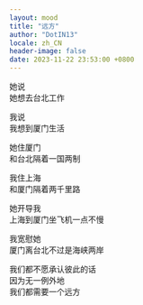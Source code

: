 ```yaml
---
layout: mood
title: "远方"
author: "DotIN13"
locale: zh_CN
header-image: false
date: 2023-11-22 23:53:00 +0800
---
```


她说  
她想去台北工作

我说  
我想到厦门生活

她住厦门  
和台北隔着一国两制

我住上海  
和厦门隔着两千里路

她开导我  
上海到厦门坐飞机一点不慢

我宽慰她  
厦门离台北不过是海峡两岸

我们都不愿承认彼此的话  
因为无一例外地  
我们都需要一个远方
